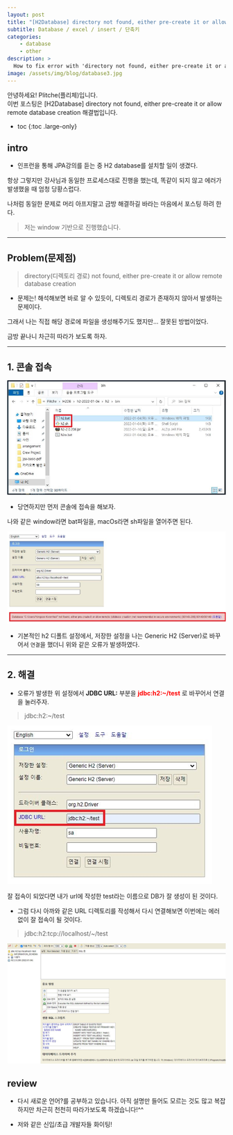 ```yaml
---
layout: post
title: "[H2Database] directory not found, either pre-create it or allow remote database creation 해결법"
subtitle: Database / excel / insert / 단축키
categories:
    - database
    - other
description: >
  How to fix error with 'directory not found, either pre-create it or allow remote database creation'
image: /assets/img/blog/database3.jpg
---
```


안녕하세요! Plitche(플리체)입니다.  
이번 포스팅은 [H2Database] directory not found, either pre-create it or allow remote database creation 해결법입니다.

* toc
{:toc .large-only}

<div class="ad-second">
  <script async src="https://pagead2.googlesyndication.com/pagead/js/adsbygoogle.js?client=ca-pub-4699618075256363" crossorigin="anonymous"></script>
  <!-- 수평 -->
  <ins class="adsbygoogle"
       style="display:block"
       data-ad-client="ca-pub-4699618075256363"
       data-ad-slot="3477566307"
       data-ad-format="auto"
       data-full-width-responsive="true"></ins>
  <script>
       (adsbygoogle = window.adsbygoogle || []).push({});
  </script>
</div>

## intro
* 인프런을 통해 JPA강의를 듣는 중 H2 database를 설치할 일이 생겼다.  

항상 그렇지만 강사님과 동일한 프로세스대로 진행을 했는데, 똑같이 되지 않고 에러가 발생했을 때 엄청 당황스럽다.  

나처럼 동일한 문제로 머리 아프지말고 금방 해결하길 바라는 마음에서 포스팅 하려 한다.  

> 저는 window 기반으로 진행했습니다.

---

## Problem(문제점)
> directory(디렉토리 경로) not found, either pre-create it or allow remote database creation  
  
* 문제는! 해석해보면 바로 알 수 있듯이, 디렉토리 경로가 존재하지 않아서 발생하는 문제이다.  

그래서 나는 직접 해당 경로에 파일을 생성해주기도 했지만... 잘못된 방법이었다.

금방 끝나니 차근히 따라가 보도록 하자.

---

## 1. 콘솔 접속
![](/assets/post/database/20220116/01.JPG)  

* 당연하지만 먼저 콘솔에 접속을 해보자.  
  
나와 같은 window라면 bat파일을, macOs라면 sh파일을 열어주면 된다.

![](/assets/post/database/20220116/02.JPG)  

* 기본적인 h2 디폴트 설정에서, 저장한 설정을 나는 Generic H2 (Server)로 바꾸어서 `연결`을 했더니 위와 같은 오류가 발생하였다.

--- 
## 2. 해결
* 오류가 발생한 위 설정에서 **JDBC URL:** 부분을 **<font color="red">jdbc:h2:~/test</font>** 로 바꾸어서 연결을 눌러주자.

> jdbc:h2:~/test

![](/assets/post/database/20220116/03.JPG)  

잘 접속이 되었다면 내가 url에 작성한 test라는 이름으로 DB가 잘 생성이 된 것이다.

* 그럼 다시 아까와 같은 URL 디렉토리를 작성해서 다시 연결해보면 이번에는 에러 없이 잘 접속이 될 것이다.

> jdbc:h2:tcp://localhost/~/test

![](/assets/post/database/20220116/04.JPG)  

## review
* 다시 새로운 언어?를 공부하고 있습니다. 아직 설명만 들어도 모르는 것도 많고 복잡하지만 차근히 천천히 따라가보도록 하겠습니다!^^  

* 저와 같은 신입/초급 개발자들 화이팅!

